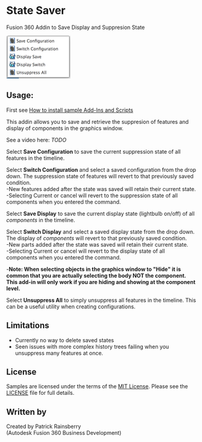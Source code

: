 # State Saver
Fusion 360 Addin to Save Display and Suppresion State

![State Saver Dialog](./resources/configSaverMenu.png)
## Usage:
First see [How to install sample Add-Ins and Scripts](https://rawgit.com/AutodeskFusion360/AutodeskFusion360.github.io/master/Installation.html)

This addin allows you to save and retrieve the suppresion of features and display of components in the graphics window.

See a video here: _TODO_

Select **Save Configuration** to save the current suppression state of all features in the timeline.

Select **Switch Configuration** and select a saved configuration from the drop down. The suppression state of features will revert to that previously saved condition.  
  -New features added after the state was saved will retain their current state.  
  -Selecting Current or cancel will revert to the suppression state of all components when you entered the command.

Select **Save Display** to save the current display state (lightbulb on/off) of all _components_ in the timeline.

Select **Switch Display** and select a saved display state from the drop down. The display of _components_ will revert to that previously saved condition.  
  -New parts added after the state was saved will retain their current state.  
  -Selecting Current or cancel will revert to the display state of all components when you entered the command.

  -**Note: When selecting objects in the graphics window to "Hide" it is common that you are actually selecting the body NOT the component.  This add-in will only work if you are hiding and showing at the component level.**

Select **Unsuppress All** to simply unsuppress all features in the timeline.  This can be a useful utility when creating configurations.

## Limitations
  * Currently no way to delete saved states
  * Seen issues with more complex history trees failing when you unsuppress many features at once.

## License
Samples are licensed under the terms of the [MIT License](http://opensource.org/licenses/MIT). Please see the [LICENSE](LICENSE) file for full details.

## Written by

Created by Patrick Rainsberry <br /> (Autodesk Fusion 360 Business Development)
